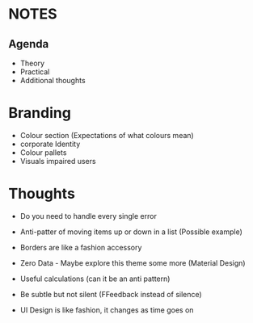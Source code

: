 # NOTES



## Agenda
* Theory
* Practical
* Additional thoughts      


# Branding
* Colour section (Expectations of what colours mean)
* corporate Identity
* Colour pallets 
* Visuals impaired users


# Thoughts
* Do you need to handle every single error
* Anti-patter of moving items up or down in a list (Possible example)
* Borders are like a fashion accessory
* Zero Data - Maybe explore this theme some more (Material Design)
* Useful calculations (can it be an anti pattern)
* Be subtle but not silent (FFeedback instead of silence)



* UI Design is like fashion, it changes as time goes on